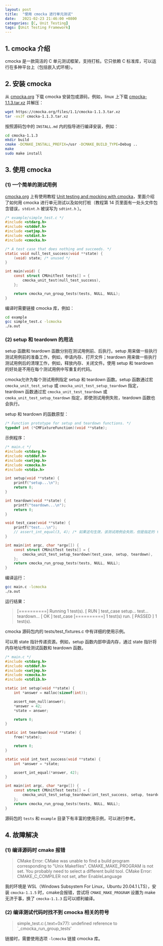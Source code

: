 ```yaml
---
layout: post
title:  "使用 cmocka 进行单元测试"
date:   2021-02-23 21:46:00 +0800
categories: [C, Unit Testing]
tags: [Unit Testing Framework]
---
```


## 1. cmocka 介绍

cmocka 是一款简洁的 C 单元测试框架，支持打桩。它只依赖 C 标准库，可以运行在多种平台上（包括嵌入式环境）。

## 2. 安装 cmocka

从 [cmocka.org](https://cmocka.org) 下载 cmocka 安装包或源码，例如，linux 上下载 [cmocka-1.1.3.tar.xz](https://cmocka.org/files/1.1/cmocka-1.1.3.tar.xz) 并解压：

```bash
wget https://cmocka.org/files/1.1/cmocka-1.1.3.tar.xz
tar -xvJf cmocka-1.1.3.tar.xz
```

按照源码包中的 `INSTALL.md` 内的指导进行编译安装，例如：

```bash
cd cmocka-1.1.3
mkdir build
cmake -DCMAKE_INSTALL_PREFIX=/usr -DCMAKE_BUILD_TYPE=Debug ..
make
sudo make install
```

## 3. 使用 cmocka

### (1) 一个简单的测试用例

[cmocka.org](https://cmocka.org) 上有使用教程 [Unit testing and mocking with cmocka](https://cmocka.org/talks/cmocka_unit_testing_and_mocking.pdf)，里面介绍了如何用 cmocka 进行单元测试以及如何打桩（教程第 14 页里面有一处头文件包含错误，`stdint.h` 被误写为 `sdtint.h` ）。

```c
/* example/simple_test.c */
#include <stdarg.h>
#include <stddef.h>
#include <setjmp.h>
#include <stdint.h>
#include <cmocka.h>

/* A test case that does nothing and succeeds. */
static void null_test_success(void **state) {
    (void) state; /* unused */
}

int main(void) {
    const struct CMUnitTest tests[] = {
        cmocka_unit_test(null_test_success),
    };

    return cmocka_run_group_tests(tests, NULL, NULL);
}
```

编译时需要链接 cmocka 库，例如：

```bash
cd example
gcc simple_test.c -lcmocka
./a.out
```

### (2) setup 和 teardown 的用法

setup 函数和 teardown 函数分别在测试用例前、后执行。setup 用来做一些执行测试用例前的准备工作，例如，申请内存、打开文件；teardown 用来做一些执行测试用例后的清理工作，例如，释放内存、关闭文件。使用 setup 和 teardown 的好处是不用在每个测试用例中写重复的代码。

cmocka允许为每个测试用例指定 setup 和 teardown 函数。setup 函数通过宏 `cmocka_unit_test_setup` 或 `cmocka_unit_test_setup_teardown` 指定，teardown 函数通过宏 `cmocka_unit_test_teardown` 或 `cmoka_unit_test_setup_teardown` 指定，即使测试用例失败，teardown 函数也会执行。

setup 和 teardown 的函数原型：

```c
/* Function prototype for setup and teardown functions. */
typedef int (*CMFixtureFunction)(void **state);
```

示例程序：

```c
/* main.c */
#include <stdarg.h>
#include <stddef.h>
#include <setjmp.h>
#include <cmocka.h>
#include <stdio.h>

int setup(void **state) {
    printf("setup...\n");
    return 0;
}

int teardown(void **state) {
    printf("teardown...\n");
    return 0;
}

void test_case(void **state) {
    printf("test...\n");
    // assert_int_equal(3, 4); /* 如果这句生效，该测试用例会失败，但是指定的 teardown 函数仍然会运行 */
}

int main(int argc, char *argv[]) {
    const struct CMUnitTest tests[] = {
        cmocka_unit_test_setup_teardown(test_case, setup, teardown),
    };
    return cmocka_run_group_tests(tests, NULL, NULL);
}
```

编译运行：

```bash
gcc main.c -lcmocka
./a.out
```

运行结果：

> [==========] Running 1 test(s).
> [ RUN      ] test_case
> setup...
> test...
> teardown...
> [       OK ] test_case
> [==========] 1 test(s) run.
> [  PASSED  ] 1 test(s).

cmocka 源码包内的 tests/test_fixtures.c 中有详细的使用示例。

可以用 state 指针传递资源。例如，setup 函数内部申请内存，通过 state 指针将内存地址传给测试函数和 teardown 函数。

```c
/* main.c */
#include <stdarg.h>
#include <stddef.h>
#include <setjmp.h>
#include <cmocka.h>
#include <stdlib.h>

static int setup(void **state) {
    int *answer = malloc(sizeof(int));

    assert_non_null(answer);
    *answer = 42;
    *state = answer;

    return 0;
}

static int teardown(void **state) {
    free(*state);

    return 0;
}

static void int_test_success(void **state) {
    int *answer = *state;

    assert_int_equal(*answer, 42);
}

int main(int argc, char *argv[]) {
    const struct CMUnitTest tests[] = {
        cmocka_unit_test_setup_teardown(int_test_success, setup, teardown),
    };
    return cmocka_run_group_tests(tests, NULL, NULL);
}
```

源码包的 `tests` 和 `example` 目录下有丰富的使用示例，可以进行参考。

## 4. 故障解决

### (1) 编译源码时 cmake 报错

> CMake Error: CMake was unable to find a build program corresponding to "Unix Makefiles".  CMAKE_MAKE_PROGRAM is not set.
>   You probably need to select a different build tool.
> CMake Error: CMAKE_C_COMPILER not set, after EnableLanguage

我的环境是 WSL（Windows Subsystem For Linux，Ubuntu 20.04.1 LTS），安装 `cmocka-1.1.5` 时，cmake会报错，尝试将 `CMAKE_MAKE_PROGRAM` 设置为 make 无济于事，换了 `cmocka-1.1.3` 后可以顺利编译。

### (2) 编译测试代码时找不到 cmocka 相关的符号

> simple_test.c:(.text+0x77): undefined reference to `_cmocka_run_group_tests'

链接时，需要使用选项 `-lcmocka` 链接 cmocka 库。